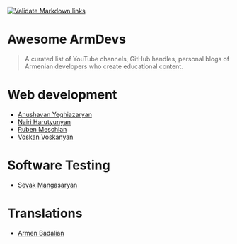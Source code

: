 [![Validate Markdown links](https://github.com/bugron/awesome-armdevs/actions/workflows/action.yml/badge.svg?branch=main)](https://github.com/bugron/awesome-armdevs/actions/workflows/action.yml)

# Awesome ArmDevs
> A curated list of YouTube channels, GitHub handles, personal blogs of Armenian developers who create educational content.

# Web development
 - [Anushavan Yeghiazaryan](https://www.youtube.com/channel/UC5AwFStjKriygl8801193Bw)
 - [Nairi Harutyunyan](https://www.youtube.com/channel/UC-AcoaEH4rzJG7cLT1Wk5AA)
 - [Ruben Meschian](https://www.youtube.com/channel/UC6YafiOh8B3Vk92sJIivKfQ)
 - [Voskan Voskanyan](https://www.youtube.com/channel/UCM-WcW362CNf1oW_rglnphg)

# Software Testing
 - [Sevak Mangasaryan](https://www.youtube.com/channel/UC2nPaTCjhDvN-PaJylsCynQ)

# Translations
 - [Armen Badalian](https://github.com/armenbadal)
